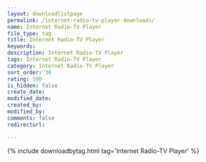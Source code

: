 ```yaml
---
layout: downloadlistpage
permalink: /internet-radio-tv-player-downloads/
name: Internet Radio-TV Player
file_type: tag
title: Internet Radio-TV Player
keywords:
description: Internet Radio-TV Player
tags: Internet Radio-TV Player
category: Internet Radio-TV Player
sort_order: 30
rating: 100
is_hidden: false
create_date:
modified_date:
created_by:
modified_by:
comments: false
redirecturl:

---
```

 {% include downloadbytag.html tag='Internet Radio-TV Player' %}
